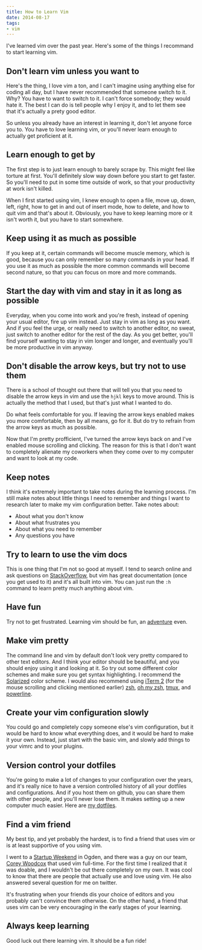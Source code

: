 ```yaml
---
title: How to Learn Vim
date: 2014-08-17
tags:
- vim
---
```


I've learned vim over the past year. Here's some of the things I recommand to start learning vim.

## Don't learn vim unless you want to

Here's the thing, I love vim a ton, and I can't imagine using anything else for coding all day, but I have never recommended that someone switch to it. Why? You have to want to switch to it. I can't force somebody; they would hate it. The best I can do is tell people why I enjoy it, and to let them see that it's actually a prety good editor.

So unless you already have an interest in learning it, don't let anyone force you to. You have to love learning vim, or you'll never learn enough to actually get proficient at it.

## Learn enough to get by

The first step is to just learn enough to barely scrape by. This might feel like torture at first. You'll definitely slow way down before you start to get faster. So you'll need to put in some time outside of work, so that your productivity at work isn't killed.

When I first started using vim, I knew enough to open a file, move up, down, left, right, how to get in and out of insert mode, how to delete, and how to quit vim and that's about it. Obviously, you have to keep learning more or it isn't worth it, but you have to start somewhere.


## Keep using it as much as possible

If you keep at it, certain commands will become muscle memory, which is good, because you can only remember so many commands in your head. If you use it as much as possible the more common commands will become second nature, so that you can focus on more and more commands.

## Start the day with vim and stay in it as long as possible

Everyday, when you come into work and you're fresh, instead of opening your usual editor, fire up vim instead. Just stay in vim as long as you want. And if you feel the urge, or really need to switch to another editor, no sweat, just switch to another editor for the rest of the day. As you get better, you'll find yourself wanting to stay in vim longer and longer, and eventually you'll be more productive in vim anyway.

## Don't disable the arrow keys, but try not to use them

There is a school of thought out there that will tell you that you need to disable the arrow keys in vim and use the `hjkl` keys to move around. This is actually the method that I used, but that's just what I wanted to do.

Do what feels comfortable for you. If leaving the arrow keys enabled makes you more comfortable, then by all means, go for it. But do try to refrain from the arrow keys as much as possible.

Now that I'm pretty profficient, I've turned the arrow keys back on and I've enabled mouse scrolling and clicking. The reason for this is that I don't want to completely alienate my coworkers when they come over to my computer and want to look at my code.

## Keep notes

I think it's extremely important to take notes during the learning process. I'm still make notes about little things I need to remember and things I want to research later to make my vim configuration better. Take notes about:

- About what you don't know
- About what frustrates you
- About what you need to remember
- Any questions you have

## Try to learn to use the vim docs

This is one thing that I'm not so good at myself. I tend to search online and ask questions on [StackOverflow](http://stackoverflow.com/questions/24345331/vim-real-tab-characters-start-at-column-8-i-cant-move-all-the-way-left), but vim has great documentation (once you get used to it) and it's all built into vim. You can just run the `:h` command to learn pretty much anything about vim.

## Have fun

Try not to get frustrated. Learning vim should be fun, an [adventure](http://vim-adventures.com/) even.

## Make vim pretty

The command line and vim by default don't look very pretty compared to other text editors. And I think your editor should be beautiful, and you should enjoy using it and looking at it. So try out some different color schemes and make sure you get syntax highlighting. I recommend the [Solarized](http://ethanschoonover.com/solarized) color scheme. I would also recommend using [iTerm 2](http://iterm2.com/) (for the mouse scrolling and clicking mentioned earlier) [zsh](http://www.zsh.org/), [oh my zsh](https://github.com/robbyrussell/oh-my-zsh), [tmux](http://tmux.sourceforge.net/), and [powerline](https://github.com/Lokaltog/powerline).

## Create your vim configuration slowly

You could go and completely copy someone else's vim configuration, but it would be hard to know what everything does, and it would be hard to make it your own. Instead, just start with the basic vim, and slowly add things to your vimrc and to your plugins.

## Version control your dotfiles

You're going to make a lot of changes to your configuration over the years, and it's really nice to have a version controlled history of all your dotfiles and configurations. And if you host them on github, you can share them with other people, and you'll never lose them. It makes setting up a new computer much easier. Here are [my dotfiles](https://github.com/aharris88/dotfiles).

## Find a vim friend

My best tip, and yet probably the hardest, is to find a friend that uses vim or is at least supportive of you using vim.

I went to a [Startup Weekend](http://startupweekend.org/) in Ogden, and there was a guy on our team, [Corey Woodcox](https://twitter.com/cwoodcox) that used vim full-time. For the first time I realized that it was doable, and I wouldn't be out there completely on my own. It was cool to know that there are people that actually use and love using vim. He also answered several question for me on twitter.

It's frustrating when your friends dis your choice of editors and you probably can't convince them otherwise. On the other hand, a friend that uses vim can be very encouraging in the early stages of your learning.

## Always keep learning

Good luck out there learning vim. It should be a fun ride!

